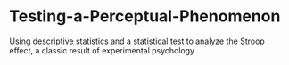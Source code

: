 # Testing-a-Perceptual-Phenomenon
Using descriptive statistics and a statistical test to analyze the Stroop effect, a classic result of experimental psychology
